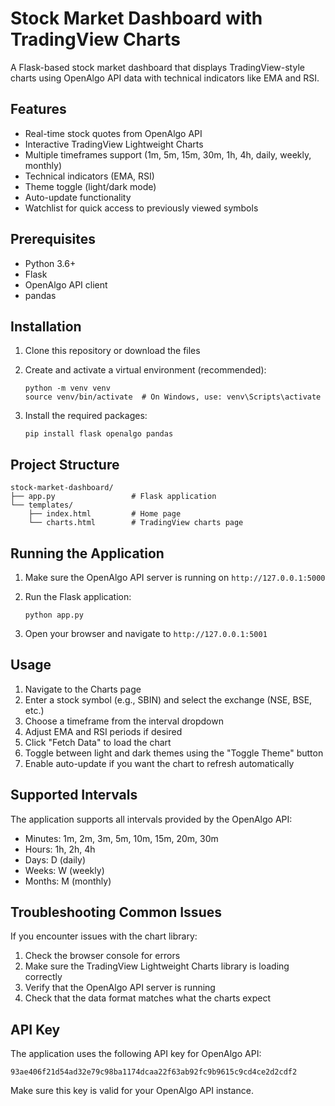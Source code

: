 # Stock Market Dashboard with TradingView Charts

A Flask-based stock market dashboard that displays TradingView-style charts using OpenAlgo API data with technical indicators like EMA and RSI.

## Features

- Real-time stock quotes from OpenAlgo API
- Interactive TradingView Lightweight Charts
- Multiple timeframes support (1m, 5m, 15m, 30m, 1h, 4h, daily, weekly, monthly)
- Technical indicators (EMA, RSI)
- Theme toggle (light/dark mode)
- Auto-update functionality
- Watchlist for quick access to previously viewed symbols

## Prerequisites

- Python 3.6+
- Flask
- OpenAlgo API client
- pandas

## Installation

1. Clone this repository or download the files

2. Create and activate a virtual environment (recommended):
   ```
   python -m venv venv
   source venv/bin/activate  # On Windows, use: venv\Scripts\activate
   ```

3. Install the required packages:
   ```
   pip install flask openalgo pandas
   ```

## Project Structure

```
stock-market-dashboard/
├── app.py                 # Flask application
└── templates/
    ├── index.html         # Home page 
    └── charts.html        # TradingView charts page
```

## Running the Application

1. Make sure the OpenAlgo API server is running on `http://127.0.0.1:5000`

2. Run the Flask application:
   ```
   python app.py
   ```

3. Open your browser and navigate to `http://127.0.0.1:5001`

## Usage

1. Navigate to the Charts page
2. Enter a stock symbol (e.g., SBIN) and select the exchange (NSE, BSE, etc.)
3. Choose a timeframe from the interval dropdown
4. Adjust EMA and RSI periods if desired
5. Click "Fetch Data" to load the chart
6. Toggle between light and dark themes using the "Toggle Theme" button
7. Enable auto-update if you want the chart to refresh automatically

## Supported Intervals

The application supports all intervals provided by the OpenAlgo API:

- Minutes: 1m, 2m, 3m, 5m, 10m, 15m, 20m, 30m
- Hours: 1h, 2h, 4h
- Days: D (daily)
- Weeks: W (weekly)
- Months: M (monthly)

## Troubleshooting Common Issues

If you encounter issues with the chart library:

1. Check the browser console for errors
2. Make sure the TradingView Lightweight Charts library is loading correctly
3. Verify that the OpenAlgo API server is running
4. Check that the data format matches what the charts expect

## API Key

The application uses the following API key for OpenAlgo API:
```
93ae406f21d54ad32e79c98ba1174dcaa22f63ab92fc9b9615c9cd4ce2d2cdf2
```

Make sure this key is valid for your OpenAlgo API instance.